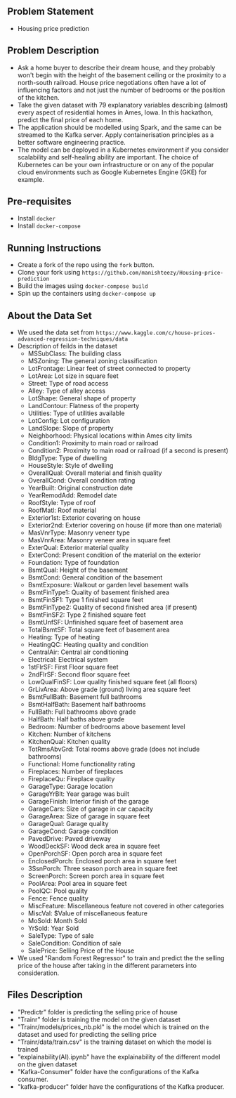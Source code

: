 
## Problem Statement
- Housing price prediction

## Problem Description
- Ask a home buyer to describe their dream house, and they probably won't begin with the height of the basement ceiling or the proximity to a north-south railroad. House price negotiations often have a lot of influencing factors and not just the number of bedrooms or the position of the kitchen.
- Take the given dataset with 79 explanatory variables describing (almost) every aspect of residential homes in Ames, Iowa. In this hackathon, predict the final price of each home.  
- The application should be modelled using Spark, and the same can be streamed to the Kafka server. Apply containerisation principles as a better software engineering practice.  
- The model can be deployed in a Kubernetes environment if you consider scalability and self-healing ability are important. The choice of Kubernetes can be your own infrastructure or on any of the popular cloud environments such as Google Kubernetes Engine (GKE) for example. 

## Pre-requisites
- Install `docker`
- Install `docker-compose`

## Running Instructions
- Create a fork of the repo using the `fork` button.
- Clone your fork using `https://github.com/manishteezy/Housing-price-prediction`
- Build the images using `docker-compose build`
- Spin up the containers using `docker-compose up`

## About the Data Set
- We used the data set from `https://www.kaggle.com/c/house-prices-advanced-regression-techniques/data`
- Description of feilds in the dataset
	- MSSubClass: The building class
	- MSZoning: The general zoning classification
	- LotFrontage: Linear feet of street connected to property
	- LotArea: Lot size in square feet
	- Street: Type of road access
	- Alley: Type of alley access
	- LotShape: General shape of property
	- LandContour: Flatness of the property
	- Utilities: Type of utilities available
	- LotConfig: Lot configuration
	- LandSlope: Slope of property
	- Neighborhood: Physical locations within Ames city limits
	- Condition1: Proximity to main road or railroad
	- Condition2: Proximity to main road or railroad (if a second is present)
	- BldgType: Type of dwelling
	- HouseStyle: Style of dwelling
	- OverallQual: Overall material and finish quality
	- OverallCond: Overall condition rating
	- YearBuilt: Original construction date
	- YearRemodAdd: Remodel date
	- RoofStyle: Type of roof
	- RoofMatl: Roof material
	- Exterior1st: Exterior covering on house
	- Exterior2nd: Exterior covering on house (if more than one material)
	- MasVnrType: Masonry veneer type
	- MasVnrArea: Masonry veneer area in square feet
	- ExterQual: Exterior material quality
	- ExterCond: Present condition of the material on the exterior
	- Foundation: Type of foundation
	- BsmtQual: Height of the basement
	- BsmtCond: General condition of the basement
	- BsmtExposure: Walkout or garden level basement walls
	- BsmtFinType1: Quality of basement finished area
	- BsmtFinSF1: Type 1 finished square feet
	- BsmtFinType2: Quality of second finished area (if present)
	- BsmtFinSF2: Type 2 finished square feet
	- BsmtUnfSF: Unfinished square feet of basement area
	- TotalBsmtSF: Total square feet of basement area
	- Heating: Type of heating
	- HeatingQC: Heating quality and condition
	- CentralAir: Central air conditioning
	- Electrical: Electrical system
	- 1stFlrSF: First Floor square feet
	- 2ndFlrSF: Second floor square feet
	- LowQualFinSF: Low quality finished square feet (all floors)
	- GrLivArea: Above grade (ground) living area square feet
	- BsmtFullBath: Basement full bathrooms
	- BsmtHalfBath: Basement half bathrooms
	- FullBath: Full bathrooms above grade
	- HalfBath: Half baths above grade
	- Bedroom: Number of bedrooms above basement level
	- Kitchen: Number of kitchens
	- KitchenQual: Kitchen quality
	- TotRmsAbvGrd: Total rooms above grade (does not include bathrooms)
	- Functional: Home functionality rating
	- Fireplaces: Number of fireplaces
	- FireplaceQu: Fireplace quality
	- GarageType: Garage location
	- GarageYrBlt: Year garage was built
	- GarageFinish: Interior finish of the garage
	- GarageCars: Size of garage in car capacity
	- GarageArea: Size of garage in square feet
	- GarageQual: Garage quality
	- GarageCond: Garage condition
	- PavedDrive: Paved driveway
	- WoodDeckSF: Wood deck area in square feet
	- OpenPorchSF: Open porch area in square feet
	- EnclosedPorch: Enclosed porch area in square feet
	- 3SsnPorch: Three season porch area in square feet
	- ScreenPorch: Screen porch area in square feet
	- PoolArea: Pool area in square feet
	- PoolQC: Pool quality
	- Fence: Fence quality
	- MiscFeature: Miscellaneous feature not covered in other categories
	- MiscVal: $Value of miscellaneous feature
	- MoSold: Month Sold
	- YrSold: Year Sold
	- SaleType: Type of sale
	- SaleCondition: Condition of sale
	- SalePrice: Selling Price of the House
- We used "Random Forest Regressor" to train and predict the the selling price of the house after taking in the different parameters into consideration.

## Files Description
- "Predictr" folder is predicting the selling price of house
- "Trainr" folder is training the model on the given dataset
- "Trainr/models/prices_nb.pkl" is the model which is trained on the dataset and used for predicting the selling price
- "Trainr/data/train.csv" is the training dataset on which the model is trained
- "explainability(AI).ipynb" have the explainability of the different model on the given dataset
- "Kafka-Consumer" folder have the configurations of the Kafka consumer.
- "kafka-producer" folder have the configurations of the Kafka producer.